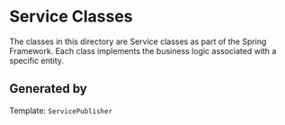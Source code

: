 # Service Classes

The classes in this directory are Service classes as part of the Spring Framework. Each class implements the business logic associated with a specific entity.

## Generated by

Template: `ServicePublisher`

